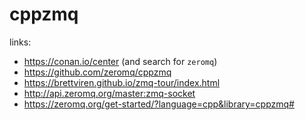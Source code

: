
# cppzmq
links:
- https://conan.io/center (and search for `zeromq`)
- https://github.com/zeromq/cppzmq
- https://brettviren.github.io/zmq-tour/index.html
- http://api.zeromq.org/master:zmq-socket
- https://zeromq.org/get-started/?language=cpp&library=cppzmq#
